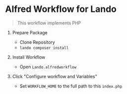 # Alfred Workflow for Lando

> This workflow implements PHP

1. Prepare Package

   - Clone Repository
   - `lando composer install`
   
2. Install Workflow

   - Open `Lando.alfredworkflow`
   
3. Click "Configure workflow and Variables"

   - Set `WORKFLOW_HOME` to the full path to this `index.php`
